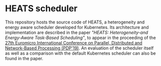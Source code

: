 # HEATS scheduler

This repository hosts the source code of HEATS, a heterogeneity and energy aware scheduler developed for Kubernetes.
Its architecture and implementation are described in the paper *"HEATS: Heterogeneity-and Energy-Aware Task-Based Scheduling"*, to appear in the proceeding of the [27th Euromicro International Conference on Parallel, Distributed and Network-Based Processing (PDP'19)](https://www.pdp2019.eu). An evaluation of the scheduler itself as well as a comparison with the default Kubernetes scheduler can also be found in the paper.
